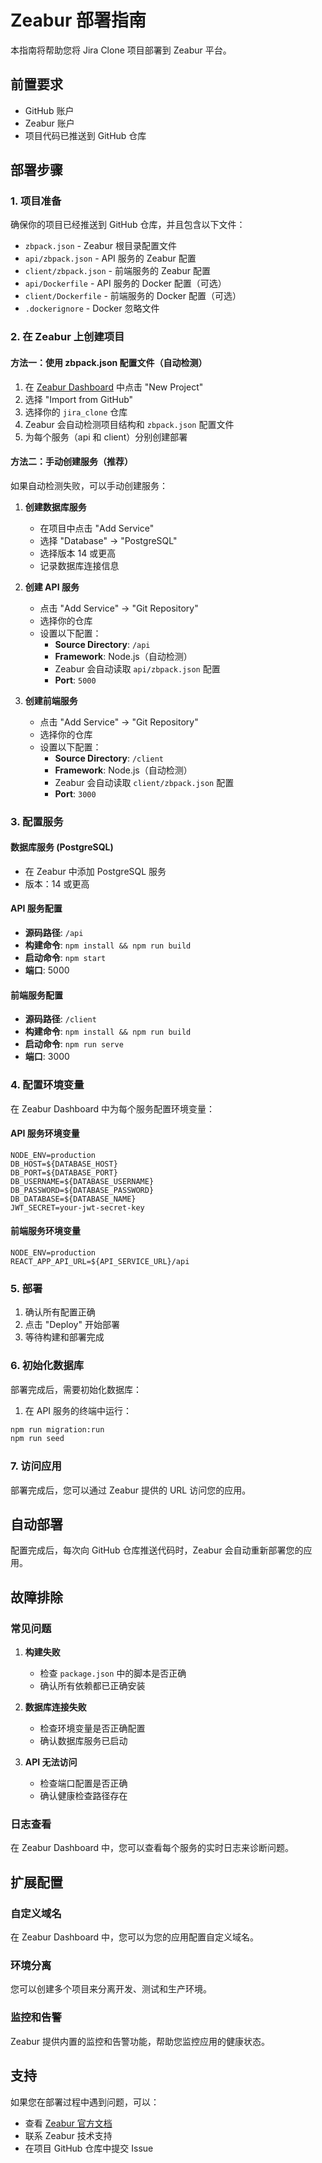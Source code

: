 # Zeabur 部署指南

本指南将帮助您将 Jira Clone 项目部署到 Zeabur 平台。

## 前置要求

- GitHub 账户
- Zeabur 账户
- 项目代码已推送到 GitHub 仓库

## 部署步骤

### 1. 项目准备

确保你的项目已经推送到 GitHub 仓库，并且包含以下文件：
- `zbpack.json` - Zeabur 根目录配置文件
- `api/zbpack.json` - API 服务的 Zeabur 配置
- `client/zbpack.json` - 前端服务的 Zeabur 配置
- `api/Dockerfile` - API 服务的 Docker 配置（可选）
- `client/Dockerfile` - 前端服务的 Docker 配置（可选）
- `.dockerignore` - Docker 忽略文件

### 2. 在 Zeabur 上创建项目

#### 方法一：使用 zbpack.json 配置文件（自动检测）

1. 在 [Zeabur Dashboard](https://dash.zeabur.com) 中点击 "New Project"
2. 选择 "Import from GitHub"
3. 选择你的 `jira_clone` 仓库
4. Zeabur 会自动检测项目结构和 `zbpack.json` 配置文件
5. 为每个服务（api 和 client）分别创建部署

#### 方法二：手动创建服务（推荐）

如果自动检测失败，可以手动创建服务：

1. **创建数据库服务**
   - 在项目中点击 "Add Service"
   - 选择 "Database" → "PostgreSQL"
   - 选择版本 14 或更高
   - 记录数据库连接信息

2. **创建 API 服务**
   - 点击 "Add Service" → "Git Repository"
   - 选择你的仓库
   - 设置以下配置：
     - **Source Directory**: `/api`
     - **Framework**: Node.js（自动检测）
     - Zeabur 会自动读取 `api/zbpack.json` 配置
     - **Port**: `5000`

3. **创建前端服务**
   - 点击 "Add Service" → "Git Repository"
   - 选择你的仓库
   - 设置以下配置：
     - **Source Directory**: `/client`
     - **Framework**: Node.js（自动检测）
     - Zeabur 会自动读取 `client/zbpack.json` 配置
     - **Port**: `3000`

### 3. 配置服务

#### 数据库服务 (PostgreSQL)
- 在 Zeabur 中添加 PostgreSQL 服务
- 版本：14 或更高

#### API 服务配置
- **源码路径**: `/api`
- **构建命令**: `npm install && npm run build`
- **启动命令**: `npm start`
- **端口**: 5000

#### 前端服务配置
- **源码路径**: `/client`
- **构建命令**: `npm install && npm run build`
- **启动命令**: `npm run serve`
- **端口**: 3000

### 4. 配置环境变量

在 Zeabur Dashboard 中为每个服务配置环境变量：

#### API 服务环境变量
```
NODE_ENV=production
DB_HOST=${DATABASE_HOST}
DB_PORT=${DATABASE_PORT}
DB_USERNAME=${DATABASE_USERNAME}
DB_PASSWORD=${DATABASE_PASSWORD}
DB_DATABASE=${DATABASE_NAME}
JWT_SECRET=your-jwt-secret-key
```

#### 前端服务环境变量
```
NODE_ENV=production
REACT_APP_API_URL=${API_SERVICE_URL}/api
```

### 5. 部署

1. 确认所有配置正确
2. 点击 "Deploy" 开始部署
3. 等待构建和部署完成

### 6. 初始化数据库

部署完成后，需要初始化数据库：

1. 在 API 服务的终端中运行：
```bash
npm run migration:run
npm run seed
```

### 7. 访问应用

部署完成后，您可以通过 Zeabur 提供的 URL 访问您的应用。

## 自动部署

配置完成后，每次向 GitHub 仓库推送代码时，Zeabur 会自动重新部署您的应用。

## 故障排除

### 常见问题

1. **构建失败**
   - 检查 `package.json` 中的脚本是否正确
   - 确认所有依赖都已正确安装

2. **数据库连接失败**
   - 检查环境变量是否正确配置
   - 确认数据库服务已启动

3. **API 无法访问**
   - 检查端口配置是否正确
   - 确认健康检查路径存在

### 日志查看

在 Zeabur Dashboard 中，您可以查看每个服务的实时日志来诊断问题。

## 扩展配置

### 自定义域名

在 Zeabur Dashboard 中，您可以为您的应用配置自定义域名。

### 环境分离

您可以创建多个项目来分离开发、测试和生产环境。

### 监控和告警

Zeabur 提供内置的监控和告警功能，帮助您监控应用的健康状态。

## 支持

如果您在部署过程中遇到问题，可以：
- 查看 [Zeabur 官方文档](https://docs.zeabur.com)
- 联系 Zeabur 技术支持
- 在项目 GitHub 仓库中提交 Issue
